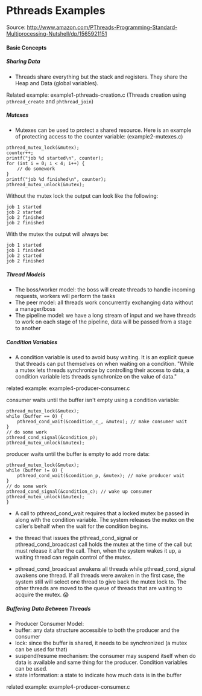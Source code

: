 Pthreads Examples
==============
Source: http://www.amazon.com/PThreads-Programming-Standard-Multiprocessing-Nutshell/dp/1565921151

#### Basic Concepts ####
##### Sharing Data ######
* Threads share everything but the stack and registers. They share the Heap and Data (global variables).

Related example: example1-pthreads-creation.c (Threads creation using ```pthread_create``` and ```phthread_join```)


##### Mutexes #####
* Mutexes can be used to protect a shared resource. Here is an example of protecting access to the counter variable: (example2-mutexes.c)

``` 
pthread_mutex_lock(&mutex);
counter++;
printf("job %d started\n", counter);
for (int i = 0; i < 4; i++) {
    // do somework
}
printf("job %d finished\n", counter);
pthread_mutex_unlock(&mutex);
```

Without the mutex lock the output can look like the following:
```
job 1 started
job 2 started
job 2 finished
job 2 finished
```

With the mutex the output will always be: 
```
job 1 started
job 1 finished
job 2 started
job 2 finished
```

##### Thread Models #####
* The boss/worker model: the boss will create threads to handle incoming requests, workers will perform the tasks
* The peer model: all threads work concurrently exchanging data without a manager/boss
* The pipeline model: we have a long stream of input and we have threads to work on each stage of the pipeline, data will be passed from a stage to another


##### Condition Variables #####
* A condition variable is used to avoid busy waiting. It is an explicit queue that threads can put themselves on when waiting on a condition. "While a mutex lets threads synchronize by controlling their access to data, a condition variable lets threads synchronize on the value of data."

related example: example4-producer-consumer.c

consumer waits until the buffer isn't empty using a condition variable:
``` 
pthread_mutex_lock(&mutex);
while (buffer == 0) {
    pthread_cond_wait(&condition_c_, &mutex); // make consumer wait
}
// do some work
pthread_cond_signal(&condition_p);
pthread_mutex_unlock(&mutex);
```

producer waits until the buffer is empty to add more data:
```
pthread_mutex_lock(&mutex);
while (buffer != 0) {
    pthread_cond_wait(&condition_p, &mutex); // make producer wait
}
// do some work
pthread_cond_signal(&condition_c); // wake up consumer
pthread_mutex_unlock(&mutex);
}
```

* A call to pthread_cond_wait requires that a locked mutex be passed in along with the condition variable. The system releases the mutex on the caller’s behalf when the wait for the condition begins.

* the thread that issues the pthread_cond_signal or pthread_cond_broadcast call holds the mutex at the time of the call but must release it after the call. Then, when the system wakes it up, a waiting thread can regain control of the mutex.

* pthread_cond_broadcast awakens all threads while pthread_cond_signal awakens one thread. If all threads were awaken in the first case, the system still will select one thread to give back the mutex lock to. The other threads are moved to the queue of threads that are waiting to acquire the mutex. 😱


##### Buffering Data Between Threads #####
* Producer Consumer Model:
 * buffer: any data structure accessible to both the producer and the consumer
 * lock: since the buffer is shared, it needs to be synchronized (a mutex can be used for that)
 * suspend/resume mechanism: the consumer may suspend itself when do data is available and same thing for the producer. Condition variables can be used.
 * state information: a state to indicate how much data is in the buffer

related example: example4-producer-consumer.c
